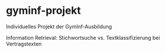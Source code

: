 # gyminf-projekt

Individuelles Projekt der GymInf-Ausbildung

Information Retrieval: Stichwortsuche vs. Textklassifizierung bei Vertragstexten
